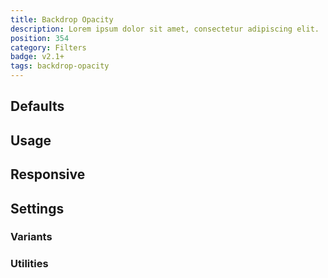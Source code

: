 ```yaml
---
title: Backdrop Opacity
description: Lorem ipsum dolor sit amet, consectetur adipiscing elit.
position: 354
category: Filters
badge: v2.1+
tags: backdrop-opacity
---
```


## Defaults

<TableGenerateCommon 
  :rules="{
    'backdrop-opacity-0': ['--backdrop-opacity: opacity(0);'],
    'backdrop-opacity-5': ['--backdrop-opacity: opacity(0.05);'],
    'backdrop-opacity-10': ['--backdrop-opacity: opacity(0.10);'],
    'backdrop-opacity-20': ['--backdrop-opacity: opacity(0.20);'],
    'backdrop-opacity-25': ['--backdrop-opacity: opacity(0.25);'],
    'backdrop-opacity-30': ['--backdrop-opacity: opacity(0.3);'],
    'backdrop-opacity-40': ['--backdrop-opacity: opacity(0.4);'],
    'backdrop-opacity-50': ['--backdrop-opacity: opacity(0.5);'],
    'backdrop-opacity-60': ['--backdrop-opacity: opacity(0.6);'],
    'backdrop-opacity-70': ['--backdrop-opacity: opacity(0.7);'],
    'backdrop-opacity-75': ['--backdrop-opacity: opacity(0.75);'],
    'backdrop-opacity-80': ['--backdrop-opacity: opacity(0.8);'],
    'backdrop-opacity-90': ['--backdrop-opacity: opacity(0.9);'],
    'backdrop-opacity-95': ['--backdrop-opacity: opacity(0.95);'],
    'backdrop-opacity-100': ['--backdrop-opacity: opacity(1);'],
}"></TableGenerateCommon>

## Usage

## Responsive

## Settings

### Variants

### Utilities
